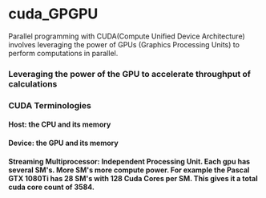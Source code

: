 # cuda_GPGPU
Parallel programming with CUDA(Compute Unified Device Architecture) involves leveraging the power of GPUs (Graphics Processing Units) to perform computations in parallel.

### Leveraging the power of the GPU to accelerate throughput of calculations

### CUDA Terminologies
#### Host: the CPU and its memory
#### Device: the GPU and its memory
#### Streaming Multiprocessor: Independent Processing Unit. Each gpu has several SM's. More SM's more compute power. For example the Pascal GTX 1080Ti has 28 SM's with 128 Cuda Cores per SM. This gives it a total cuda core count of 3584.
